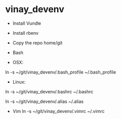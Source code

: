 vinay_devenv
============

* Install Vundle

* Install rbenv

* Copy the repo home/git


* Bash
* OSX:

ln -s ~/git/vinay_devenv/.bash_profile ~/.bash_profile

* Linux:

ln -s ~/git/vinay_devenv/.bashrc ~/.bashrc


ln -s ~/git/vinay_devenv/.alias ~/.alias

* Vim
ln -s ~/git/vinay_devenv/.vimrc ~/.vimrc

